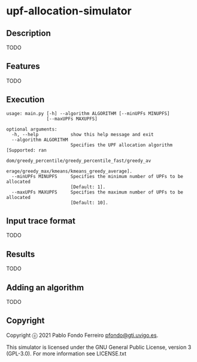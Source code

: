 # upf-allocation-simulator


## Description

TODO

## Features

TODO

## Execution

    usage: main.py [-h] --algorithm ALGORITHM [--minUPFs MINUPFS]
                   [--maxUPFs MAXUPFS]

    optional arguments:
      -h, --help            show this help message and exit
      --algorithm ALGORITHM
                            Specifies the UPF allocation algorithm [Supported: ran
                            dom/greedy_percentile/greedy_percentile_fast/greedy_av
                            erage/greedy_max/kmeans/kmeans_greedy_average].
      --minUPFs MINUPFS     Specifies the minimum number of UPFs to be allocated
                            [Default: 1].
      --maxUPFs MAXUPFS     Specifies the maximum number of UPFs to be allocated
                            [Default: 10].

## Input trace format

TODO

## Results

TODO

## Adding an algorithm

TODO

## Copyright

Copyright ⓒ 2021 Pablo Fondo Ferreiro <pfondo@gti.uvigo.es>.

This simulator is licensed under the GNU General Public License, version 3 (GPL-3.0). For more information see LICENSE.txt
